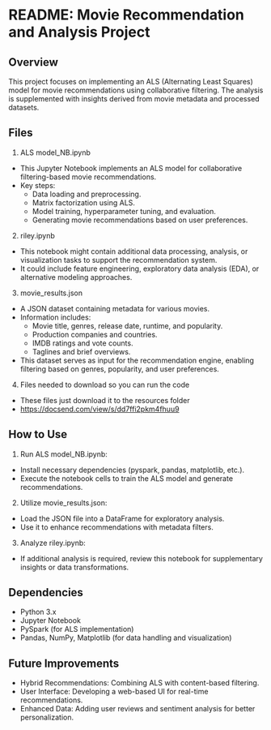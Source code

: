 # README: Movie Recommendation and Analysis Project
## Overview
This project focuses on implementing an ALS (Alternating Least Squares) model for movie recommendations using collaborative filtering. The analysis is supplemented with insights derived from movie metadata and processed datasets.

## Files
1. ALS model_NB.ipynb
* This Jupyter Notebook implements an ALS model for collaborative filtering-based movie recommendations.
* Key steps:
    * Data loading and preprocessing.
    * Matrix factorization using ALS.
    * Model training, hyperparameter tuning, and evaluation.
    * Generating movie recommendations based on user preferences.

2. riley.ipynb
* This notebook might contain additional data processing, analysis, or visualization tasks to support the recommendation system.
* It could include feature engineering, exploratory data analysis (EDA), or alternative modeling approaches.

3. movie_results.json
* A JSON dataset containing metadata for various movies.
* Information includes:
    * Movie title, genres, release date, runtime, and popularity.
    * Production companies and countries.
    * IMDB ratings and vote counts.
    * Taglines and brief overviews.
* This dataset serves as input for the recommendation engine, enabling filtering based on genres, popularity, and user preferences.

4. Files needed to download so you can run the code
* These files just download it to the resources folder
* https://docsend.com/view/s/dd7ffi2pkm4fhuu9
## How to Use
1. Run ALS model_NB.ipynb:

* Install necessary dependencies (pyspark, pandas, matplotlib, etc.).
* Execute the notebook cells to train the ALS model and generate recommendations.
2. Utilize movie_results.json:

* Load the JSON file into a DataFrame for exploratory analysis.
* Use it to enhance recommendations with metadata filters.
3. Analyze riley.ipynb:

* If additional analysis is required, review this notebook for supplementary insights or data transformations.
## Dependencies
* Python 3.x
* Jupyter Notebook
* PySpark (for ALS implementation)
* Pandas, NumPy, Matplotlib (for data handling and visualization)
## Future Improvements
* Hybrid Recommendations: Combining ALS with content-based filtering.
* User Interface: Developing a web-based UI for real-time recommendations.
* Enhanced Data: Adding user reviews and sentiment analysis for better personalization.
